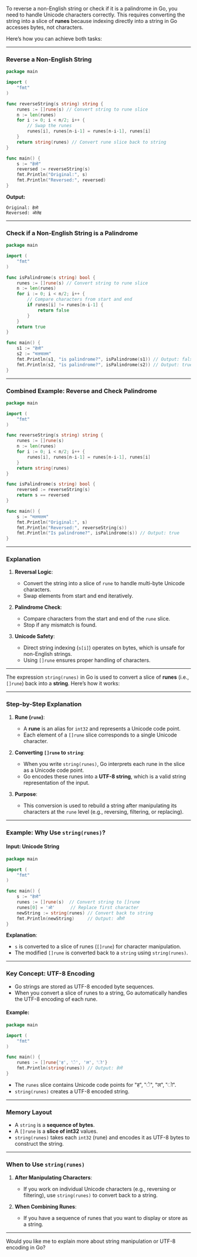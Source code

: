 To reverse a non-English string or check if it is a palindrome in Go, you need to handle Unicode characters correctly. This requires converting the string into a slice of **runes** because indexing directly into a string in Go accesses bytes, not characters.

Here’s how you can achieve both tasks:

---

### **Reverse a Non-English String**

```go
package main

import (
	"fmt"
)

func reverseString(s string) string {
	runes := []rune(s) // Convert string to rune slice
	n := len(runes)
	for i := 0; i < n/2; i++ {
		// Swap the runes
		runes[i], runes[n-i-1] = runes[n-i-1], runes[i]
	}
	return string(runes) // Convert rune slice back to string
}

func main() {
	s := "हेलो"
	reversed := reverseString(s)
	fmt.Println("Original:", s)
	fmt.Println("Reversed:", reversed)
}
```

**Output:**

```
Original: हेलो
Reversed: ओलेह
```

---

### **Check if a Non-English String is a Palindrome**

```go
package main

import (
	"fmt"
)

func isPalindrome(s string) bool {
	runes := []rune(s) // Convert string to rune slice
	n := len(runes)
	for i := 0; i < n/2; i++ {
		// Compare characters from start and end
		if runes[i] != runes[n-i-1] {
			return false
		}
	}
	return true
}

func main() {
	s1 := "हेलो"
	s2 := "मलयालम"
	fmt.Println(s1, "is palindrome?", isPalindrome(s1)) // Output: false
	fmt.Println(s2, "is palindrome?", isPalindrome(s2)) // Output: true
}
```

---

### **Combined Example: Reverse and Check Palindrome**

```go
package main

import (
	"fmt"
)

func reverseString(s string) string {
	runes := []rune(s)
	n := len(runes)
	for i := 0; i < n/2; i++ {
		runes[i], runes[n-i-1] = runes[n-i-1], runes[i]
	}
	return string(runes)
}

func isPalindrome(s string) bool {
	reversed := reverseString(s)
	return s == reversed
}

func main() {
	s := "मलयालम"
	fmt.Println("Original:", s)
	fmt.Println("Reversed:", reverseString(s))
	fmt.Println("Is palindrome?", isPalindrome(s)) // Output: true
}
```

---

### **Explanation**

1. **Reversal Logic**:
    
    - Convert the string into a slice of `rune` to handle multi-byte Unicode characters.
    - Swap elements from start and end iteratively.
2. **Palindrome Check**:
    
    - Compare characters from the start and end of the `rune` slice.
    - Stop if any mismatch is found.
3. **Unicode Safety**:
    
    - Direct string indexing (`s[i]`) operates on bytes, which is unsafe for non-English strings.
    - Using `[]rune` ensures proper handling of characters.

---

The expression `string(runes)` in Go is used to convert a slice of **runes** (i.e., `[]rune`) back into a **string**. Here’s how it works:

---

### **Step-by-Step Explanation**

1. **Rune (`rune`)**:
    
    - A **rune** is an alias for `int32` and represents a Unicode code point.
    - Each element of a `[]rune` slice corresponds to a single Unicode character.
2. **Converting `[]rune` to `string`**:
    
    - When you write `string(runes)`, Go interprets each rune in the slice as a Unicode code point.
    - Go encodes these runes into a **UTF-8 string**, which is a valid string representation of the input.
3. **Purpose**:
    
    - This conversion is used to rebuild a string after manipulating its characters at the `rune` level (e.g., reversing, filtering, or replacing).

---

### **Example: Why Use `string(runes)`?**

#### Input: Unicode String

```go
package main

import (
	"fmt"
)

func main() {
	s := "हेलो"
	runes := []rune(s)  // Convert string to []rune
	runes[0] = 'ओ'      // Replace first character
	newString := string(runes) // Convert back to string
	fmt.Println(newString)     // Output: ओेलो
}
```

**Explanation**:

- `s` is converted to a slice of runes (`[]rune`) for character manipulation.
- The modified `[]rune` is converted back to a `string` using `string(runes)`.

---

### **Key Concept: UTF-8 Encoding**

- Go strings are stored as UTF-8 encoded byte sequences.
- When you convert a slice of runes to a string, Go automatically handles the UTF-8 encoding of each rune.

#### Example:

```go
package main

import (
	"fmt"
)

func main() {
	runes := []rune{'ह', 'े', 'ल', 'ो'}
	fmt.Println(string(runes)) // Output: हेलो
}
```

- The `runes` slice contains Unicode code points for "ह", "े", "ल", "ो".
- `string(runes)` creates a UTF-8 encoded string.

---

### **Memory Layout**

- A `string` is a **sequence of bytes**.
- A `[]rune` is a **slice of int32** values.
- `string(runes)` takes each `int32` (rune) and encodes it as UTF-8 bytes to construct the string.

---

### **When to Use `string(runes)`**

1. **After Manipulating Characters**:
    
    - If you work on individual Unicode characters (e.g., reversing or filtering), use `string(runes)` to convert back to a string.
2. **When Combining Runes**:
    
    - If you have a sequence of runes that you want to display or store as a string.

---

Would you like me to explain more about string manipulation or UTF-8 encoding in Go?